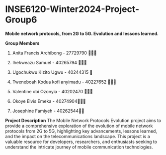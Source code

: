 # INSE6120-Winter2024-Project-Group6
**Mobile network protocols, from 2G to 5G. Evolution and lessons learned.**


**Group Members**
1. Anita Francis Archibong - 27729790 👩🏽‍💻
   
2. Ihekweazu Samuel - 40265794 👩🏽‍🚀

3. Ugochukwu Kizito Ugwu - 40244315 👨
   
4. Tweneboah Kodua kofi anyimadu - 40227652 👨🏽‍✈️

5. Valentine obi Ozonyia - 40202470 🤵🏾‍♂️

6. Okoye Elvis Emeka -  40274904🧑🏾‍🚒

7. Josephine Famiyeh - 40262544👩🏽


**Project Description**
The Mobile Network Protocols Evolution project aims to provide a comprehensive exploration of the evolution of mobile network protocols from 2G to 5G, highlighting key advancements, lessons learned, and the impact on the telecommunications landscape. This project is a valuable resource for developers, researchers, and enthusiasts seeking to understand the intricate journey of mobile communication technologies.
